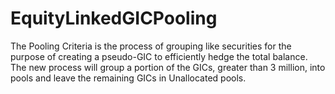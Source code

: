 # EquityLinkedGICPooling
The Pooling Criteria is the process of grouping like securities for the purpose of creating a pseudo-GIC to efficiently hedge the total balance.  The new process will group a portion of the GICs, greater than 3 million, into pools and leave the remaining GICs in Unallocated pools.  
